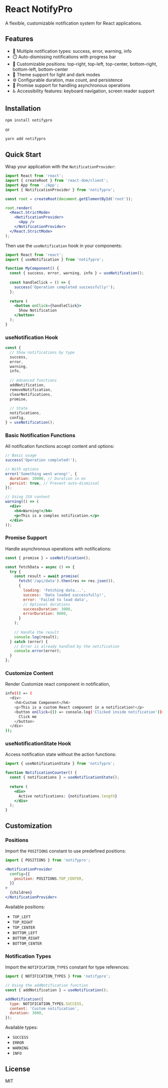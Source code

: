 # React NotifyPro

A flexible, customizable notification system for React applications.

## Features

- 🚀 Multiple notification types: success, error, warning, info
- ⏱️ Auto-dismissing notifications with progress bar
- 🔧 Customizable positions: top-right, top-left, top-center, bottom-right, bottom-left, bottom-center
- 🎨 Theme support for light and dark modes
- ⚙️ Configurable duration, max count, and persistence
- 🔄 Promise support for handling asynchronous operations
- ♿ Accessibility features: keyboard navigation, screen reader support

## Installation

```bash
npm install notifypro
```

or

```bash
yarn add notifypro
```

## Quick Start

Wrap your application with the `NotificationProvider`:

```jsx
import React from 'react';
import { createRoot } from 'react-dom/client';
import App from './App';
import { NotificationProvider } from 'notifypro';

const root = createRoot(document.getElementById('root'));

root.render(
  <React.StrictMode>
    <NotificationProvider>
      <App />
    </NotificationProvider>
  </React.StrictMode>
);
```

Then use the `useNotification` hook in your components:

```jsx
import React from 'react';
import { useNotification } from 'notifypro';

function MyComponent() {
  const { success, error, warning, info } = useNotification();
  
  const handleClick = () => {
    success('Operation completed successfully!');
  };
  
  return (
    <button onClick={handleClick}>
      Show Notification
    </button>
  );
}
```

### useNotification Hook

```jsx
const {
  // Show notifications by type
  success,
  error,
  warning,
  info,
  
  // Advanced functions
  addNotification,
  removeNotification,
  clearNotifications,
  promise,
  
  // State
  notifications,
  config,
} = useNotification();
```

### Basic Notification Functions

All notification functions accept content and options:

```jsx
// Basic usage
success('Operation completed!');

// With options
error('Something went wrong!', {
  duration: 10000, // Duration in ms
  persist: true, // Prevent auto-dismissal
});

// Using JSX content
warning(() => (
  <div>
    <h4>Warning!</h4>
    <p>This is a complex notification.</p>
  </div>
));
```

### Promise Support

Handle asynchronous operations with notifications:

```jsx
const { promise } = useNotification();

const fetchData = async () => {
  try {
    const result = await promise(
      fetch('/api/data').then(res => res.json()),
      {
        loading: 'Fetching data...',
        success: 'Data loaded successfully!',
        error: 'Failed to load data',
        // Optional durations
        successDuration: 3000,
        errorDuration: 8000,
      }
    );
    
    // Handle the result
    console.log(result);
  } catch (error) {
    // Error is already handled by the notification
    console.error(error);
  }
};
```

### Customize Content
Render Customize react component in notification,

```bash
info(() => (
  <div>
    <h4>Custom Component</h4>
    <p>This is a custom React component in a notification!</p>
    <button onClick={() => console.log('Clicked inside notification')}>
      Click me
    </button>
  </div>
));
```

### useNotificationState Hook

Access notification state without the action functions:

```jsx
import { useNotificationState } from 'notifypro';

function NotificationCounter() {
  const { notifications } = useNotificationState();
  
  return (
    <div>
      Active notifications: {notifications.length}
    </div>
  );
}
```

## Customization

### Positions

Import the `POSITIONS` constant to use predefined positions:

```jsx
import { POSITIONS } from 'notifypro';

<NotificationProvider
  config={{
    position: POSITIONS.TOP_CENTER,
  }}
>
  {children}
</NotificationProvider>
```

Available positions:
- `TOP_LEFT`
- `TOP_RIGHT`
- `TOP_CENTER`
- `BOTTOM_LEFT`
- `BOTTOM_RIGHT`
- `BOTTOM_CENTER`

### Notification Types

Import the `NOTIFICATION_TYPES` constant for type references:

```jsx
import { NOTIFICATION_TYPES } from 'notifypro';

// Using the addNotification function
const { addNotification } = useNotification();

addNotification({
  type: NOTIFICATION_TYPES.SUCCESS,
  content: 'Custom notification',
  duration: 3000,
});
```

Available types:
- `SUCCESS`
- `ERROR`
- `WARNING`
- `INFO`

## License

MIT
